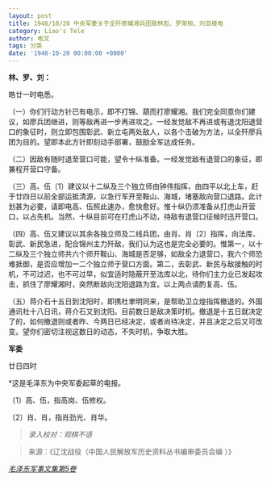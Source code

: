 ```yaml
---
layout: post
title: 1948/10/20 中央军委关于全歼廖耀湘兵团致林彪、罗荣桓、刘亚楼电
category: Liao's Tele
author: 电文
tags: 分类
date: '1948-10-20 00:00:00 +0000'
---
```

**林、罗、刘：**

皓廿一时电悉。

（一）你们行动方针已有电示，即不打锦、葫而打廖耀湘。我们完全同意你们建议，如廖兵团继进，则等敌再进一步再进攻之。一经发觉敌不再进或有退沈阳退营口的象征时，则立即包围彰武、新立屯两处敌人，以各个击破为方法，以全歼廖兵团为目的。望即本此方针即刻动手部署，鼓励全军达成任务。

（二）因敌有随时退至营口可能，望令十纵准备。一经发觉敌有退营口的象征，即兼程开营口守备。

（三）高、伍〔1〕建议以十二纵及三个独立师由钟伟指挥，由四平以北上车，赶于廿四日以前全部运抵清源，以急行军开至鞍山、海城，堵塞敌向营口退路。此计划甚为必要，请即电高、伍照此速办，愈快愈好。惟十纵仍须准备从打虎山开营口，以占先机。当然，十纵目前可在打虎山不动，待敌有退营口征候时迅开营口。

（四）高、伍又建议以其余各独立师及二线兵团，由肖、肖〔2〕指挥，向法库、彰武、新民急进，配合锦州主力歼敌，我们认为这也是完全必要的。惟第一，以十二纵及三个独立师共六个师开鞍山、海城是否足够，如敌全力退营口，我六个师恐难抵御，是否应增加一二个独立师于营口方面。第二，去彰武、新民与敌接触的时机，不可过迟，也不可过早，似宜适时隐蔽开至法库以北，待你们主力业已发起攻击，抓住了廖耀湘时，突然断敌向沈阳退路为宜。以上两点请酌复高、伍。

（五）蒋介石十五日到沈阳时，即携杜聿明同来，是帮助卫立煌指挥撤退的。外国通讯社十八日讯，蒋介石又到沈阳。目前数日是敌决策时机。撤退是十五日就决定了的，如何撤退则或者昨、今两日已经决定，或者尚待决定，并且决定之后又可改变。望你们密切注视这数日的动态，不失时机，争取大胜。

**军委**

廿日四时

*这是毛泽东为中央军委起草的电报。

〔1〕高、伍，指高岗、伍修权。

〔2〕肖、肖，指肖劲光、肖华。



> *录入校对：观棋不语*

> 来源：《辽沈战役（中国人民解放军历史资料丛书编审委员会编 ）》

[*毛泽东军事文集第5卷*](https://www.modernhistory.org.cn/#/Detailedreading?fileCode=0001_ts_31027578&treeId=188023779&uniqTag&dirCode=e21a6230329943309f9367c8fbeb1ffa&bzId&qkTitle&imageUrl=https%3A%2F%2Fiiif.modernhistory.org.cn%2Fiiif%2F2%2F0001_ts_31027578%252F0001_ts_31027578_00130.jpg&contUrl=https%3A%2F%2Fkrwxk-prod.oss-cn-beijing.aliyuncs.com%2F0001_ts_31027578%2F0001_ts_31027578.json)
